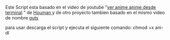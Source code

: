 Este Script esta basado en el video de youtube "[ver anime anime desde terminal](https://www.youtube.com/watch?v=IHDqzGno4Y4) " de [Houman ](https://houmanr.xyz/)
y de otro proyecto tambien basado en el mismo video de nombre [guts](https://github.com/danifreflow/Guts)

para usar descarga el script y ejecuta el siguiente comando:
chmod +x ani-dl
